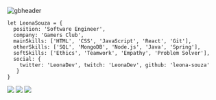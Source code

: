 ![gbheader](https://user-images.githubusercontent.com/55172899/132783568-41bf6ac6-a952-46a1-9b29-a237c404a6dd.png)

```
let LeonaSouza = {
  position: 'Software Engineer',
  company: 'Gamers Club',
  mainSkills: ['HTML', 'CSS', 'JavaScript', 'React', 'Git'],
  otherSkills: ['SQL', 'MongoDB', 'Node.js', 'Java', 'Spring'],
  softSkills: ['Ethics', 'Teamwork', 'Empathy', 'Problem Solver'],
  social: {
    twitter: 'LeonaDev', twitch: 'LeonaDev', github: 'leona-souza' 
   }
}
```
<a href="https://www.twitch.tv/LeonaDEV"><img src="https://img.shields.io/badge/Twitch-9146FF?style=for-the-badge&logo=twitch&logoColor=white"></img></a>
<a href="https://twitter.com/LeonaDEV"><img src="https://img.shields.io/badge/Twitter-1DA1F2?style=for-the-badge&logo=twitter&logoColor=white"></img></a>
<a href="LeonaDEV"><img src="https://img.shields.io/badge/LinkedIn-0077B5?style=for-the-badge&logo=linkedin&logoColor=white"></img></a>
